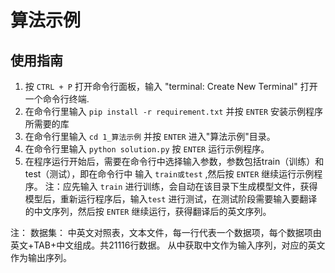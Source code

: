 # 算法示例

## 使用指南

1. 按 `CTRL + P` 打开命令行面板，输入 "terminal: Create New Terminal" 打开一个命令行终端.
2. 在命令行里输入 `pip install -r requirement.txt` 并按 `ENTER` 安装示例程序所需要的库
3. 在命令行里输入 `cd 1_算法示例` 并按 `ENTER` 进入"算法示例"目录。
4. 在命令行里输入 `python solution.py` 按 `ENTER` 运行示例程序。
5. 在程序运行开始后，需要在命令行中选择输入参数，参数包括train（训练）和test（测试），即在命令行中
   输入 `train或test` ,然后按 `ENTER` 继续运行示例程序。
   注：应先输入 `train` 进行训练，会自动在该目录下生成模型文件，获得模型后，重新运行程序后，输入`test`
      进行测试，在测试阶段需要输入要翻译的中文序列，然后按 `ENTER` 继续运行，获得翻译后的英文序列。
   
注：
数据集：
中英文对照表，文本文件，每一行代表一个数据项，每个数据项由英文+TAB+中文组成。共21116行数据。
从中获取中文作为输入序列，对应的英文作为输出序列。


